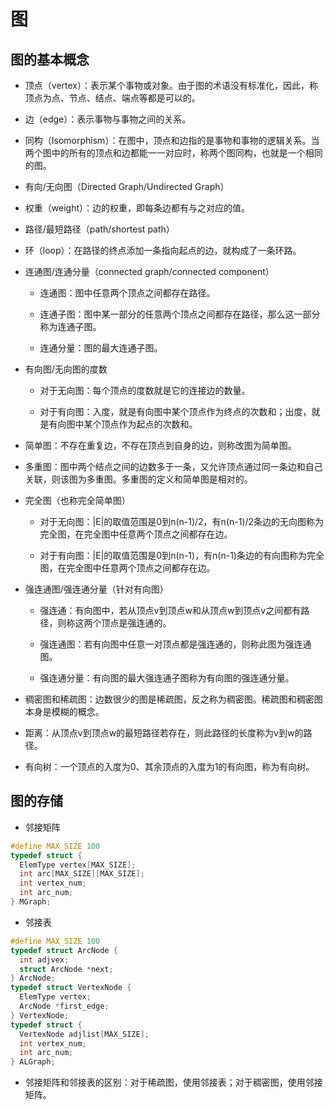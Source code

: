 # 图

## 图的基本概念

  + 顶点（vertex）：表示某个事物或对象。由于图的术语没有标准化，因此，称顶点为点、节点、结点、端点等都是可以的。

  + 边（edge）：表示事物与事物之间的关系。

  + 同构（Isomorphism）：在图中，顶点和边指的是事物和事物的逻辑关系。当两个图中的所有的顶点和边都能一一对应时，称两个图同构，也就是一个相同的图。

  + 有向/无向图（Directed Graph/Undirected Graph）

  + 权重（weight）：边的权重，即每条边都有与之对应的值。

  + 路径/最短路径（path/shortest path）

  + 环（loop）：在路径的终点添加一条指向起点的边，就构成了一条环路。

  + 连通图/连通分量（connected graph/connected component）

    - 连通图：图中任意两个顶点之间都存在路径。

    - 连通子图：图中某一部分的任意两个顶点之间都存在路径，那么这一部分称为连通子图。

    - 连通分量：图的最大连通子图。

  + 有向图/无向图的度数

    - 对于无向图：每个顶点的度数就是它的连接边的数量。

    - 对于有向图：入度，就是有向图中某个顶点作为终点的次数和；出度，就是有向图中某个顶点作为起点的次数和。

  + 简单图：不存在重复边，不存在顶点到自身的边，则称改图为简单图。

  + 多重图：图中两个结点之间的边数多于一条，又允许顶点通过同一条边和自己关联，则该图为多重图。多重图的定义和简单图是相对的。

  + 完全图（也称完全简单图）

    - 对于无向图：|E|的取值范围是0到n(n-1)/2，有n(n-1)/2条边的无向图称为完全图，在完全图中任意两个顶点之间都存在边。

    - 对于有向图：|E|的取值范围是0到n(n-1)，有n(n-1)条边的有向图称为完全图，在完全图中任意两个顶点之间都存在边。

  + 强连通图/强连通分量（针对有向图）

    - 强连通：有向图中，若从顶点v到顶点w和从顶点w到顶点v之间都有路径，则称这两个顶点是强连通的。

    - 强连通图：若有向图中任意一对顶点都是强连通的，则称此图为强连通图。

    - 强连通分量：有向图的最大强连通子图称为有向图的强连通分量。

  + 稠密图和稀疏图：边数很少的图是稀疏图，反之称为稠密图。稀疏图和稠密图本身是模糊的概念。

  + 距离：从顶点v到顶点w的最短路径若存在，则此路径的长度称为v到w的路径。

  + 有向树：一个顶点的入度为0、其余顶点的入度为1的有向图，称为有向树。

## 图的存储

  + 邻接矩阵

```c
#define MAX_SIZE 100
typedef struct {
  ElemType vertex[MAX_SIZE];
  int arc[MAX_SIZE][MAX_SIZE];
  int vertex_num;
  int arc_num;
} MGraph;
```

  + 邻接表

```c
#define MAX_SIZE 100
typedef struct ArcNode {
  int adjvex;
  struct ArcNode *next;
} ArcNode;
typedef struct VertexNode {
  ElemType vertex;
  ArcNode *first_edge;
} VertexNode;
typedef struct {
  VertexNode adjlist[MAX_SIZE];
  int vertex_num;
  int arc_num;
} ALGraph;
```

  + 邻接矩阵和邻接表的区别：对于稀疏图，使用邻接表；对于稠密图，使用邻接矩阵。
